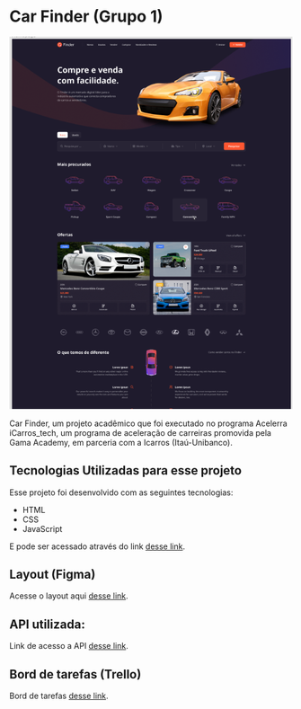 
# Car Finder (Grupo 1)

<img src="./assets/img/car-finder.png" alt="img página">

Car Finder, um projeto acadêmico que foi executado no programa Acelerra iCarros_tech, um programa de aceleração de carreiras promovida pela Gama Academy, em parceria com a Icarros (Itaú-Unibanco).

## Tecnologias Utilizadas para esse projeto

Esse projeto foi desenvolvido com as seguintes tecnologias:

- HTML
- CSS
- JavaScript

E pode ser acessado através do link [desse link](https://finderv1.vercel.app/).

## Layout (Figma)

Acesse o layout aqui [desse link](https://www.figma.com/file/FnTOK15dbxgyBC2JqTMEpy/E-carros?node-id=5762%3A29121x).

## API utilizada:

Link de acesso a API [desse link](https://e-carros-api.herokuapp.com/).

## Bord de tarefas (Trello)

Bord de tarefas [desse link](https://trello.com/b/zp1URcPR/kanban).
